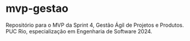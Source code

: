 # mvp-gestao
Repositório para o MVP da Sprint 4, Gestão Ágil de Projetos e Produtos. PUC Rio, especialização em Engenharia de Software 2024.
